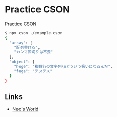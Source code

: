 # Practice CSON

Practice CSON

```bash
$ npx cson ./example.cson 
{
  "array": [
    "配列書ける",
    "カンマ区切りは不要"
  ],
  "object": {
    "hoge": "複数行の文字列\nどういう扱いになるんだ",
    "fuga": "テステス"
  }
}
```


## Links

- [Neo's World](https://neos21.net/)
